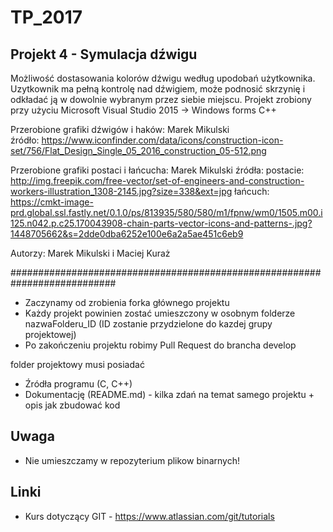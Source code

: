 # TP_2017

## Projekt 4 - Symulacja dźwigu

Możliwość dostasowania kolorów dźwigu według upodobań użytkownika.
Uzytkownik ma pełną kontrolę nad dźwigiem, może podnosić skrzynię i odkładać ją w dowolnie wybranym przez siebie miejscu.
Projekt zrobiony przy użyciu Microsoft Visual Studio 2015 -> Windows forms C++

Przerobione grafiki dźwigów i haków: Marek Mikulski   
źródło: https://www.iconfinder.com/data/icons/construction-icon-set/756/Flat_Design_Single_05_2016_construction_05-512.png

Przerobione grafiki postaci i łańcucha: Marek Mikulski
źródła:
postacie: http://img.freepik.com/free-vector/set-of-engineers-and-construction-workers-illustration_1308-2145.jpg?size=338&ext=jpg
łańcuch: https://cmkt-image-prd.global.ssl.fastly.net/0.1.0/ps/813935/580/580/m1/fpnw/wm0/1505.m00.i125.n042.p.c25.170043908-chain-parts-vector-icons-and-patterns-.jpg?1448705662&s=2dde0dba6252e100e6a2a5ae451c6eb9



Autorzy: Marek Mikulski i Maciej Kuraż

###########################################################################
* Zaczynamy od zrobienia forka głównego projektu
* Każdy projekt powinien zostać umieszczony w osobnym folderze nazwaFolderu_ID (ID zostanie przydzielone do kazdej grupy projektowej)
* Po zakończeniu projektu robimy Pull Request do brancha develop

folder projektowy musi posiadać

* Źródła programu (C, C++)
* Dokumentację (README.md) - kilka zdań na temat samego projektu + opis jak zbudować kod
## Uwaga 
* Nie umieszczamy w repozyterium plikow binarnych! 

## Linki

* Kurs dotyczący GIT - https://www.atlassian.com/git/tutorials 

